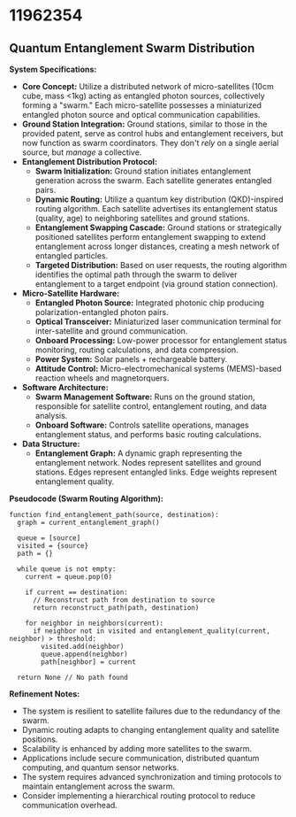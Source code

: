 # 11962354

## Quantum Entanglement Swarm Distribution

**System Specifications:**

*   **Core Concept:** Utilize a distributed network of micro-satellites (10cm cube, mass <1kg) acting as entangled photon sources, collectively forming a "swarm." Each micro-satellite possesses a miniaturized entangled photon source and optical communication capabilities.
*   **Ground Station Integration:** Ground stations, similar to those in the provided patent, serve as control hubs and entanglement receivers, but now function as swarm coordinators. They don't *rely* on a single aerial source, but *manage* a collective.
*   **Entanglement Distribution Protocol:**
    *   **Swarm Initialization:** Ground station initiates entanglement generation across the swarm. Each satellite generates entangled pairs.
    *   **Dynamic Routing:** Utilize a quantum key distribution (QKD)-inspired routing algorithm. Each satellite advertises its entanglement status (quality, age) to neighboring satellites and ground stations. 
    *   **Entanglement Swapping Cascade:** Ground stations or strategically positioned satellites perform entanglement swapping to extend entanglement across longer distances, creating a mesh network of entangled particles. 
    *   **Targeted Distribution:** Based on user requests, the routing algorithm identifies the optimal path through the swarm to deliver entanglement to a target endpoint (via ground station connection).
*   **Micro-Satellite Hardware:**
    *   **Entangled Photon Source:** Integrated photonic chip producing polarization-entangled photon pairs.
    *   **Optical Transceiver:** Miniaturized laser communication terminal for inter-satellite and ground communication.
    *   **Onboard Processing:** Low-power processor for entanglement status monitoring, routing calculations, and data compression.
    *   **Power System:** Solar panels + rechargeable battery.
    *   **Attitude Control:** Micro-electromechanical systems (MEMS)-based reaction wheels and magnetorquers.
*   **Software Architecture:**
    *   **Swarm Management Software:** Runs on the ground station, responsible for satellite control, entanglement routing, and data analysis.
    *   **Onboard Software:** Controls satellite operations, manages entanglement status, and performs basic routing calculations.
*   **Data Structure:**
    *   **Entanglement Graph:** A dynamic graph representing the entanglement network. Nodes represent satellites and ground stations. Edges represent entangled links. Edge weights represent entanglement quality.

**Pseudocode (Swarm Routing Algorithm):**

```
function find_entanglement_path(source, destination):
  graph = current_entanglement_graph()
  
  queue = [source]
  visited = {source}
  path = {}

  while queue is not empty:
    current = queue.pop(0)

    if current == destination:
      // Reconstruct path from destination to source
      return reconstruct_path(path, destination)

    for neighbor in neighbors(current):
      if neighbor not in visited and entanglement_quality(current, neighbor) > threshold:
        visited.add(neighbor)
        queue.append(neighbor)
        path[neighbor] = current

  return None // No path found
```

**Refinement Notes:**

*   The system is resilient to satellite failures due to the redundancy of the swarm.
*   Dynamic routing adapts to changing entanglement quality and satellite positions.
*   Scalability is enhanced by adding more satellites to the swarm.
*   Applications include secure communication, distributed quantum computing, and quantum sensor networks.
*   The system requires advanced synchronization and timing protocols to maintain entanglement across the swarm.
*   Consider implementing a hierarchical routing protocol to reduce communication overhead.